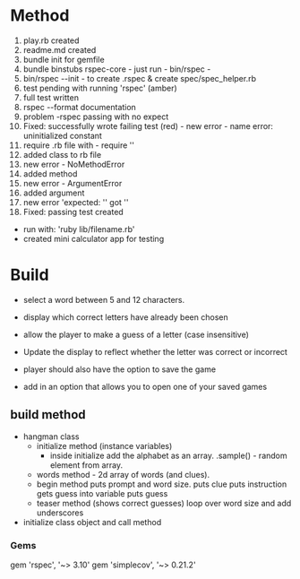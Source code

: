 # Method

1. play.rb created
1. readme.md created
1. bundle init for gemfile
1. bundle binstubs rspec-core - just run - bin/rspec -
1. bin/rspec --init - to create .rspec & create spec/spec_helper.rb
1. test pending with running 'rspec' (amber)
1. full test written
1. rspec --format documentation
1. problem -rspec passing with no expect
1. Fixed: successfully wrote failing test (red) - new error - name error: uninitialized constant
1. require .rb file with - require ''
1. added class to rb file
1. new error - NoMethodError
1. added method
1. new error - ArgumentError
1. added argument
1. new error 'expected: '' got ''
1. Fixed: passing test created

- run with: 'ruby lib/filename.rb'
- created mini calculator app for testing

# Build

- select a word between 5 and 12 characters.

- display which correct letters have already been chosen

- allow the player to make a guess of a letter (case insensitive)

- Update the display to reflect whether the letter was correct or incorrect

- player should also have the option to save the game

- add in an option that allows you to open one of your saved games

## build method

- hangman class
  - initialize method
    (instance variables)
    - inside initialize add the alphabet as an array.
      .sample() - random element from array.
  - words method - 2d array of words (and clues).
  - begin method
    puts prompt and word size.
    puts clue
    puts instruction
    gets guess into variable
    puts guess
  - teaser method (shows correct guesses)
    loop over word size and add underscores
- initialize class object and call method

### Gems

gem 'rspec', '~> 3.10'
gem 'simplecov', '~> 0.21.2'

<!-- # Development errors

- Mini calculator app for testing

- rspec expects floating number but gets nil

-IRB

- require './lib/filename.rb'

- calc = Calculator.new
  => #<Calculator:0x0000013adbb69420>

calc.calculate(3,'+',3)

6.0

=> nil

- fix: due to 'puts' in method

# update_teaser
irb(main):011:0> hang.update_teaser('r')
=> "_____"
word is robot.

adding () to L35 increases spacing with each entry
new_teaser = @word_teaser.split('')

you guessed s
s _ _ _ _
enter a letter
m
Correct guess
you guessed m
s   _   _   _   _

additionally removing space from line 46 fixed the bug of the letters not updating.
@word_teaser = new_teaser.join('')

irb(main):> Hangman.new
=>
#<Hangman:0x0000013b7f3ffb90
 @correct_guesses=[],
 @letters=["a", "b", "c", "d", "e", "f", "g", "h", "i", "j", "k", "l", "m", "n", "o", "p", "q", "r", "s", "t", "u", "v", "w", "x", "y", "z"],
 @lives=5,
 @word=["robot", "a moving metal object"],
 @word_teaser="_____">

  -->

<!-- ## notes
Rspec
to access instance variables use attr accessors - instance varibles as symbols -->
